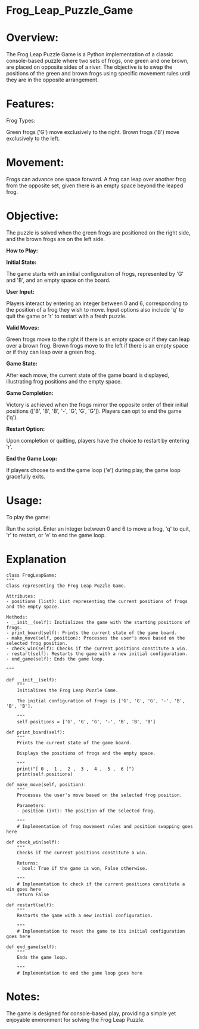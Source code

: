# Frog_Leap_Puzzle_Game

# Overview:
The Frog Leap Puzzle Game is a Python implementation of a classic console-based puzzle where two sets of frogs, one green and one brown, are placed on opposite sides of a river. The objective is to swap the positions of the green and brown frogs using specific movement rules until they are in the opposite arrangement.

# Features:
Frog Types:

Green frogs ('G') move exclusively to the right.
Brown frogs ('B') move exclusively to the left.

# Movement:

Frogs can advance one space forward.
A frog can leap over another frog from the opposite set, given there is an empty space beyond the leaped frog.

# Objective:

The puzzle is solved when the green frogs are positioned on the right side, and the brown frogs are on the left side.

**How to Play:**

**Initial State:**

The game starts with an initial configuration of frogs, represented by 'G' and 'B', and an empty space on the board.

**User Input:**

Players interact by entering an integer between 0 and 6, corresponding to the position of a frog they wish to move.
Input options also include 'q' to quit the game or 'r' to restart with a fresh puzzle.

**Valid Moves:**

Green frogs move to the right if there is an empty space or if they can leap over a brown frog.
Brown frogs move to the left if there is an empty space or if they can leap over a green frog.

**Game State:**

After each move, the current state of the game board is displayed, illustrating frog positions and the empty space.

**Game Completion:**

Victory is achieved when the frogs mirror the opposite order of their initial positions (['B', 'B', 'B', '-', 'G', 'G', 'G']).
Players can opt to end the game ('q').

**Restart Option:**

Upon completion or quitting, players have the choice to restart by entering 'r'.

**End the Game Loop:**

If players choose to end the game loop ('e') during play, the game loop gracefully exits.

# Usage:

To play the game:

Run the script.
Enter an integer between 0 and 6 to move a frog, 'q' to quit, 'r' to restart, or 'e' to end the game loop.

# Explanation

    class FrogLeapGame:
    """
    Class representing the Frog Leap Puzzle Game.

    Attributes:
    - positions (list): List representing the current positions of frogs and the empty space.

    Methods:
    - __init__(self): Initializes the game with the starting positions of frogs.
    - print_board(self): Prints the current state of the game board.
    - make_move(self, position): Processes the user's move based on the selected frog position.
    - check_win(self): Checks if the current positions constitute a win.
    - restart(self): Restarts the game with a new initial configuration.
    - end_game(self): Ends the game loop.

    """

    def __init__(self):
        """
        Initializes the Frog Leap Puzzle Game.

        The initial configuration of frogs is ['G', 'G', 'G', '-', 'B', 'B', 'B'].

        """
        self.positions = ['G', 'G', 'G', '-', 'B', 'B', 'B']

    def print_board(self):
        """
        Prints the current state of the game board.

        Displays the positions of frogs and the empty space.

        """
        print("[ 0 ,  1 ,  2 ,  3 ,  4 ,  5 ,  6 ]")
        print(self.positions)

    def make_move(self, position):
        """
        Processes the user's move based on the selected frog position.

        Parameters:
        - position (int): The position of the selected frog.

        """
        # Implementation of frog movement rules and position swapping goes here

    def check_win(self):
        """
        Checks if the current positions constitute a win.

        Returns:
        - bool: True if the game is won, False otherwise.

        """
        # Implementation to check if the current positions constitute a win goes here
        return False

    def restart(self):
        """
        Restarts the game with a new initial configuration.

        """
        # Implementation to reset the game to its initial configuration goes here

    def end_game(self):
        """
        Ends the game loop.

        """
        # Implementation to end the game loop goes here


# Notes:
The game is designed for console-based play, providing a simple yet enjoyable environment for solving the Frog Leap Puzzle.
